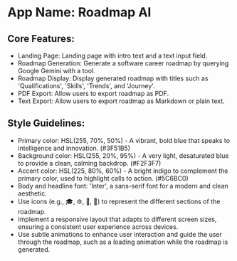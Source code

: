 # **App Name**: Roadmap AI

## Core Features:

- Landing Page: Landing page with intro text and a text input field.
- Roadmap Generation: Generate a software career roadmap by querying Google Gemini with a tool.
- Roadmap Display: Display generated roadmap with titles such as 'Qualifications', 'Skills', 'Trends', and 'Journey'.
- PDF Export: Allow users to export roadmap as PDF.
- Text Export: Allow users to export roadmap as Markdown or plain text.

## Style Guidelines:

- Primary color: HSL(255, 70%, 50%) - A vibrant, bold blue that speaks to intelligence and innovation. (#3F51B5)
- Background color: HSL(255, 20%, 95%) - A very light, desaturated blue to provide a clean, calming backdrop. (#F2F3F7)
- Accent color: HSL(225, 80%, 60%) - A bright indigo to complement the primary color, used to highlight calls to action. (#5C6BC0)
- Body and headline font: 'Inter', a sans-serif font for a modern and clean aesthetic.
- Use icons (e.g., 🎓, ⚙️, 🧪, 🧭) to represent the different sections of the roadmap.
- Implement a responsive layout that adapts to different screen sizes, ensuring a consistent user experience across devices.
- Use subtle animations to enhance user interaction and guide the user through the roadmap, such as a loading animation while the roadmap is generated.